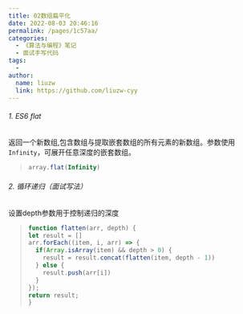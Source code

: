 ```yaml
---
title: 02数组扁平化
date: 2022-08-03 20:46:16
permalink: /pages/1c57aa/
categories:
  - 《算法与编程》笔记
  - 面试手写代码
tags:
  -
author:
  name: liuzw
  link: https://github.com/liuzw-cyy
---
```

###### 1. ES6 flat
返回一个新数组,包含数组与提取嵌套数组的所有元素的新数组。参数使用`Infinity`，可展开任意深度的嵌套数组。
> ```js
> array.flat(Infinity)
> ```

###### 2. 循环递归（面试写法）
设置depth参数用于控制递归的深度
> ```js
> function flatten(arr, depth) {
> let result = []
> arr.forEach((item, i, arr) => {
>   if(Array.isArray(item) && depth > 0) {
>     result = result.concat(flatten(item, depth - 1))
>   } else {
>     result.push(arr[i])
>   }
> });
> return result;
> }
> ```